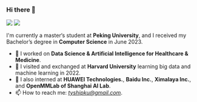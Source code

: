 ### Hi there 👋

<!--
**STYAI/STYAI** is a ✨ _special_ ✨ repository because its `README.md` (this file) appears on your GitHub profile.

Here are some ideas to get you started:

- 🔭 I’m currently working on ...
- 🌱 I’m currently learning ...
- 👯 I’m looking to collaborate on ...
- 🤔 I’m looking for help with ...
- 💬 Ask me about ...
- 📫 How to reach me: ...
- 😄 Pronouns: ...
- ⚡ Fun fact: ...
-->

[![](https://img.shields.io/badge/🌐%20%20%20Homepage-red??&style=flat-square)](https://github.com/STYAI)
[![](https://img.shields.io/badge/Google%20Scholar-%234285F4.svg?&style=flat-square&logo=google-scholar&logoColor=white)](https://scholar.google.com/)

I'm currently a master‘s student at **Peking University**, and I received my Bachelor’s degree in **Computer Science** in June 2023.

- 🔭 I worked on **Data Science & Artificial Intelligence for Healthcare & Medicine**.
- 🌱 I visited and exchanged at **Harvard University** learning big data and machine learning in 2022.
- 🔬 I also interned at **HUAWEI Technologies.**, **Baidu Inc.**, **Ximalaya Inc.**, and **OpenMMLab of Shanghai AI Lab**.
- 📫 How to reach me: *tyshipku@gmail.com*.

<!--
[![Github status](https://github-readme-stats.vercel.app/api?username=STYAI)]()
-->
